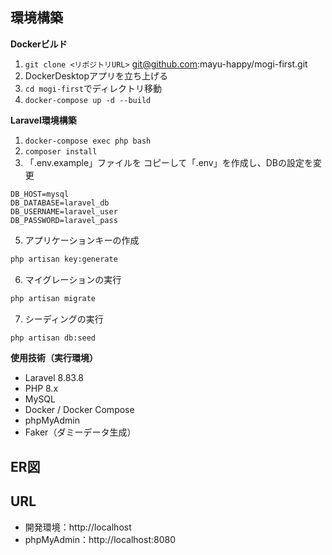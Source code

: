 ## 環境構築
**Dockerビルド**
1. `git clone <リポジトリURL>`
git@github.com:mayu-happy/mogi-first.git
2. DockerDesktopアプリを立ち上げる
3. `cd mogi-first`でディレクトリ移動
4. `docker-compose up -d --build`

**Laravel環境構築**
1. `docker-compose exec php bash`
2. `composer install`
3. 「.env.example」ファイルを コピーして「.env」を作成し、DBの設定を変更
``` text
DB_HOST=mysql
DB_DATABASE=laravel_db
DB_USERNAME=laravel_user
DB_PASSWORD=laravel_pass
```
5. アプリケーションキーの作成
``` bash
php artisan key:generate
```

6. マイグレーションの実行
``` bash
php artisan migrate
```

7. シーディングの実行
``` bash
php artisan db:seed
```

**使用技術（実行環境）**
- Laravel 8.83.8
- PHP 8.x
- MySQL
- Docker / Docker Compose
- phpMyAdmin
- Faker（ダミーデータ生成）

## ER図
<!-- ![ER図](./docs/kadai-er.png) 後で追加-->

## URL
- 開発環境：http://localhost
- phpMyAdmin：http://localhost:8080